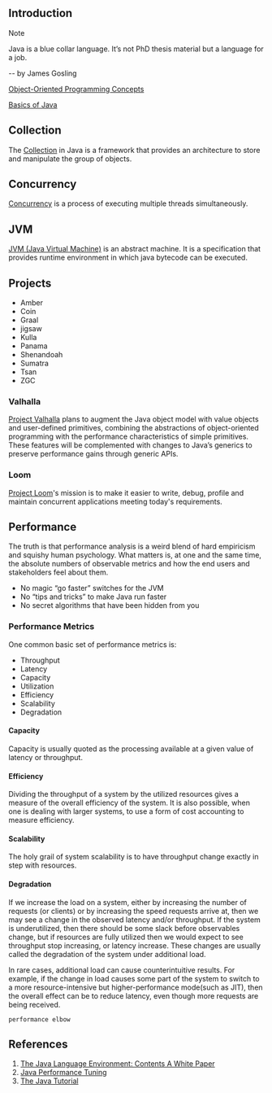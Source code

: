 ## Introduction

> [!NOTE]
> Java is a blue collar language. It’s not PhD thesis material but a language for a job.
>
> -- by James Gosling


[Object-Oriented Programming Concepts](/docs/CS/Java/JDK/Basic/Object.md)


[Basics of Java](/docs/CS/Java/JDK/Basic/Basic.md)



## Collection

The [Collection](/docs/CS/Java/JDK/Collection/Collection.md) in Java is a framework that provides an architecture to store and manipulate the group of objects.

## Concurrency

[Concurrency](/docs/CS/Java/JDK/Concurrency/Concurrency.md)  is a process of executing multiple threads simultaneously.

## JVM

[JVM (Java Virtual Machine)](/docs/CS/Java/JDK/JVM/JVM.md) is an abstract machine. It is a specification that provides runtime environment in which java bytecode can be executed.

## Projects

- Amber
- Coin
- Graal
- jigsaw
- Kulla
- Panama
- Shenandoah
- Sumatra
- Tsan
- ZGC

### Valhalla

[Project Valhalla](/docs/CS/Java/JDK/Valhalla.md) plans to augment the Java object model with value objects and user-defined primitives, combining the abstractions of object-oriented programming with the performance characteristics of simple primitives.
These features will be complemented with changes to Java’s generics to preserve performance gains through generic APIs.

### Loom

[Project Loom](/docs/CS/Java/JDK/Loom.md)'s mission is to make it easier to write, debug, profile and maintain concurrent applications meeting today's requirements.

## Performance

The truth is that performance analysis is a weird blend of hard empiricism and squishy human psychology.
What matters is, at one and the same time, the absolute numbers of observable metrics and how the end users and stakeholders feel about them.

- No magic “go faster” switches for the JVM
- No “tips and tricks” to make Java run faster
- No secret algorithms that have been hidden from you

### Performance Metrics

One common basic set of performance metrics is:

- Throughput
- Latency
- Capacity
- Utilization
- Efficiency
- Scalability
- Degradation

#### Capacity

Capacity is usually quoted as the processing available at a given value of latency or throughput.

#### Efficiency

Dividing the throughput of a system by the utilized resources gives a measure of the overall efficiency of the system.
It is also possible, when one is dealing with larger systems, to use a form of cost accounting to measure efficiency.

#### Scalability

The holy grail of system scalability is to have throughput change exactly in step with resources.

#### Degradation

If we increase the load on a system, either by increasing the number of requests (or clients) or by increasing the speed requests arrive at, then we may see a change in the observed latency and/or throughput.
If the system is underutilized, then there should be some slack before observables change, but if resources are fully utilized then we would expect to see throughput stop increasing, or latency increase.
These changes are usually called the degradation of the system under additional load.

In rare cases, additional load can cause counterintuitive results.
For example, if the change in load causes some part of the system to switch to a more resource-intensive but higher-performance mode(such as JIT),
then the overall effect can be to reduce latency, even though more requests are being received.

`performance elbow`

## References

1. [The Java Language Environment: Contents A White Paper](https://www.oracle.com/java/technologies/language-environment.html)
2. [Java Performance Tuning](http://www.javaperformancetuning.com/)
3. [The Java Tutorial](https://docs.oracle.com/javase/tutorial/)
